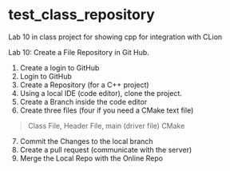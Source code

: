 # test_class_repository

Lab 10 in class project for showing cpp for integration with CLion

Lab 10: Create a File Repository in Git Hub.

1) Create a login to GitHub
2) Login to GitHub
3) Create a Repository (for a C++ project)
4) Using a local IDE (code editor), clone the project.
5) Create a Branch inside the code editor
6) Create three files (four if you need a CMake text file)
 > Class File, Header File, main (driver file) CMake
7) Commit the Changes to the local branch
8) Create a pull request (communicate with the server)
9) Merge the Local Repo with the Online Repo
